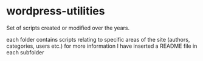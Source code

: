 # wordpress-utilities
Set of scripts created or modified over the years.

each folder contains scripts relating to specific areas of the site (authors, categories, users etc.) for more information I have inserted a README file in each subfolder